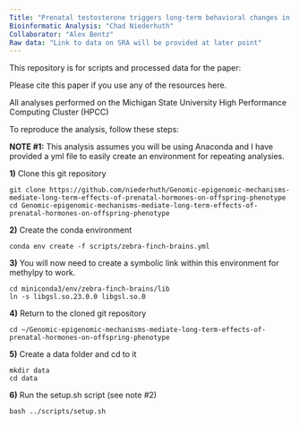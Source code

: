 ```yaml
---
Title: "Prenatal testosterone triggers long-term behavioral changes in male zebra finches: unravelling the neurogenomic mechanisms."
Bioinformatic Analysis: "Chad Niederhuth"
Collaborator: "Alex Bentz"
Raw data: "Link to data on SRA will be provided at later point"
---
```


This repository is for scripts and processed data for the paper:

Please cite this paper if you use any of the resources here.

All analyses performed on the Michigan State University High Performance Computing Cluster (HPCC)

To reproduce the analysis, follow these steps:

**NOTE #1:** This analysis assumes you will be using Anaconda and I have provided a yml file to easily create an environment for repeating analysies.

**1)** Clone this git repository

```
git clone https://github.com/niederhuth/Genomic-epigenomic-mechanisms-mediate-long-term-effects-of-prenatal-hormones-on-offspring-phenotype
cd Genomic-epigenomic-mechanisms-mediate-long-term-effects-of-prenatal-hormones-on-offspring-phenotype
```

**2)** Create the conda environment

```
conda env create -f scripts/zebra-finch-brains.yml
```

**3)** You will now need to create a symbolic link within this environment for methylpy to work.

```
cd miniconda3/env/zebra-finch-brains/lib
ln -s libgsl.so.23.0.0 libgsl.so.0
```

**4)** Return to the cloned git repository

```
cd ~/Genomic-epigenomic-mechanisms-mediate-long-term-effects-of-prenatal-hormones-on-offspring-phenotype
```

**5)** Create a data folder and cd to it

```
mkdir data
cd data
```

**6)** Run the setup.sh script (see note #2)

```
bash ../scripts/setup.sh
```


